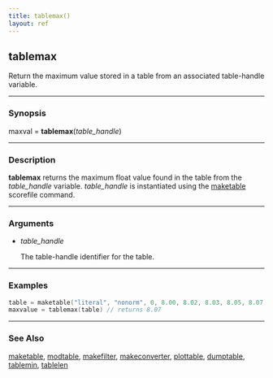```yaml
---
title: tablemax()
layout: ref
---
```


## tablemax

Return the maximum value stored in a table from an associated
table-handle variable.

-----

### Synopsis

maxval = **tablemax**(*table\_handle*)

-----

### Description

**tablemax** returns the maximum float value found in the table from the
*table\_handle* variable. *table\_handle* is instantiated using the
[maketable](maketable.html) scorefile command.

-----

### Arguments

  - *table\_handle*  
      
    The table-handle identifier for the table.

-----

### Examples

```cpp
table = maketable("literal", "nonorm", 0, 8.00, 8.02, 8.03, 8.05, 8.07)
maxvalue = tablemax(table) // returns 8.07
```
-----

### See Also

[maketable](maketable.html), [modtable](modtable.html),
[makefilter](makefilter.html), [makeconverter](makeconverter.html),
[plottable](plottable.html), [dumptable](dumptable.html),
[tablemin](tablemax.html), [tablelen](tablelen.html)
